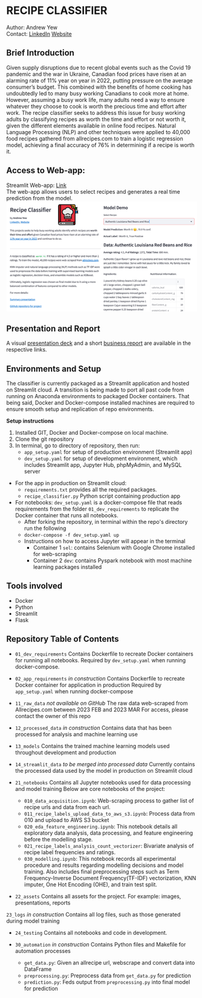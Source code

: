 # RECIPE CLASSIFIER

Author: Andrew Yew<br>
Contact: [LinkedIn](https://www.linkedin.com/in/andrewyewcy/) [Website](https://andrewyewcy.com/)

## Brief Introduction
Given supply disruptions due to recent global events such as the Covid 19 pandemic and the war in Ukraine, Canadian food prices have risen at an alarming rate of 11% year on year in 2022, putting pressure on the average consumer’s budget. This combined with the benefits of home cooking has undoubtedly led to many busy working Canadians to cook more at home. However, assuming a busy work life, many adults need a way to ensure whatever they choose to cook is worth the precious time and effort after work. The recipe classifier seeks to address this issue for busy working adults by classifying recipes as worth the time and effort or not worth it, given the different elements available in online food recipes. Natural Language Processing (NLP) and other techniques were applied to 40,000 food recipes gathered from allrecipes.com to train a logistic regression model, achieving a final accuracy of 76% in determining if a recipe is worth it.

## Access to Web-app:
Streamlit Web-app: [Link](https://andrewyewcy-recipe-classifier-recipe-classifier-ojen7a.streamlit.app)<br>
The web-app allows users to select recipes and generates a real time prediction from the model.
![recipe_classifier_webapp.png](/22_assets/images/recipe_classifier_webapp.png)

## Presentation and Report
A visual [presentation deck](https://github.com/andrewyewcy/recipe_classifier/blob/main/22_assets/presentations/presentation.pdf) and a short [business report](https://github.com/andrewyewcy/recipe_classifier/blob/main/22_assets/presentations/summary_report.pdf) are available in the respective links.

## Environments and Setup
The classifier is currently packaged as a Streamlit application and hosted on Streamlit cloud. A transition is being made to port all past code from running on Anaconda environments to packaged Docker containers. That being said, Docker and Docker-compose installed machines are required to ensure smooth setup and replication of repo environments.

**Setup instructions**<br>
1. Installed GIT, Docker and Docker-compose on local machine. 
2. Clone the git repository
3. In terminal, go to directory of repository, then run:
   - `app_setup.yaml` for setup of production environment (Streamlit app)
   - `dev_setup.yaml` for setup of development environment, which includes Streamlit app, Jupyter Hub, phpMyAdmin, and MySQL server

- For the app in production on Streamlit cloud: 
    - `requirements.txt` provides all the required packages.
    - `recipe_classifier.py` Python script containing production app
- For notebooks: `dev_setup.yaml` is a docker-compose file that reads requirements from the folder `01_dev_requirements` to replicate the Docker container that runs all notebooks.
    - After forking the repository, in terminal within the repo's directory run the following
    - `docker-compose -f dev_setup.yaml up`
    - Instructions on how to access Jupyter will appear in the terminal
        - Container 1 `sel`: contains Selenium with Google Chrome installed for web-scraping
        - Container 2 `dev`: contains Pyspark notebook with most machine learning packages installed 

## Tools involved
- Docker
- Python
- Streamlit
- Flask

## Repository Table of Contents
- `01_dev_requirements`
Contains Dockerfile to recreate Docker containers for running all notebooks.
Required by `dev_setup.yaml` when running docker-compose.

- `02_app_requirements` *in construction*
Contains Dockerfile to recreate Docker container for application in production
Required by `app_setup.yaml` when running docker-compose

- `11_raw_data` *not available on GitHub*
The raw data web-scraped from Allrecipes.com between 2023 FEB and 2023 MAR
For access, please contact the owner of this repo

- `12_processed_data` *in construction*
Contains data that has been processed for analysis and machine learning use

- `13_models`
Contains the trained machine learning models used throughout development and production

- `14_streamlit_data` *to be merged into processed data*
Currently contains the processed data used by the model in production on Streamlit cloud

- `21_notebooks`
Contains all Jupyter notebooks used for data processing and model training
Below are core notebooks of the project:
    - `010_data_acquisition.ipynb`: Web-scraping process to gather list of recipe urls and data from each url.
    - `011_recipe_labels_upload_data_to_aws_s3.ipynb`: Process data from 010 and upload to AWS S3 bucket
    - `020_eda_feature_engineering.ipynb`: This notebook details all exploratory data analysis, data processing, and feature engineering before the modelling stage.
    - `021_recipe_labels_analysis_count_vectorizer`: Bivariate analysis of recipe label frequencies and ratings.
    - `030_modelling.ipynb`: This notebook records all experimental procedure and results regarding modelling decisions and model training. Also includes final preprocessing steps such as Term Frequency-Inverse Document Frequency(TF-IDF) vectorization, KNN imputer, One Hot Encoding (OHE), and train test split.

- `22_assets`
Contains all assets for the project. For example: images, presentations, reports

`23_logs` *in construction*
Contains all log files, such as those generated during model training

- `24_testing`
Contains all notebooks and code in development.

- `30_automation` *in construction*
Contains Python files and Makefile for automation processes
    - `get_data.py`: Given an allrecipe url, webscrape and convert data into DataFrame
    - `preprocessing.py`: Preprocess data from `get_data.py` for prediction
    - `prediction.py`: Feds output from `preprocessing.py` into final model for prediction
